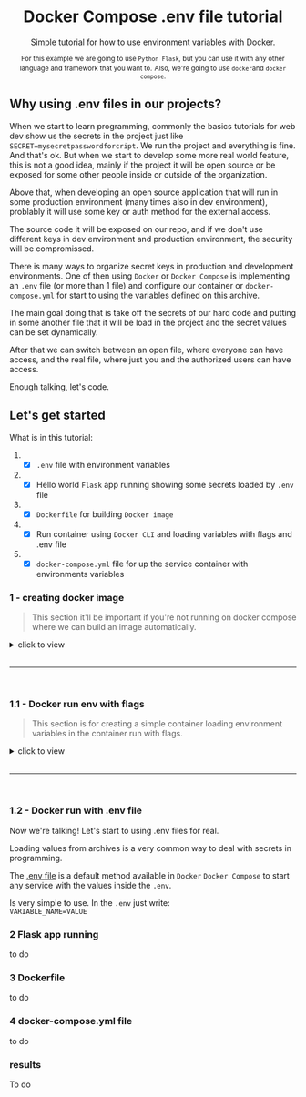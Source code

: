 <div align="center">

# Docker Compose .env file tutorial

Simple tutorial for how to use environment variables with Docker. 

<small>For this example we are going to use `Python Flask`, but you can use it with any other language and framework that you want to.</small>
<small>Also, we're going to use `docker`and `docker compose`.</small>
 
</div>

## Why using .env files in our projects?
When we start to learn programming, commonly the basics tutorials for web dev show us the secrets in the project just like `SECRET=mysecretpasswordforcript`. We run the project and everything is fine. And that's ok. But when we start to develop some more real world feature, this is not a good idea, mainly if the project it will be open source or be exposed for some other people inside or outside of the organization.

Above that, when developing an open source application that will run in some production environment (many times also in dev environment), problably it will use some key or auth method for the external access.

The source code it will be exposed on our repo, and if we don't use different keys in dev environment and production environment, the security will be compromissed.

There is many ways to organize secret keys in production and development environments. One of then using `Docker` or `Docker Compose` is implementing an `.env` file (or more than 1 file) and configure our container or `docker-compose.yml` for start to using the variables defined on this archive.

The main goal doing that is take off the secrets of our hard code and putting in some another file that it will be load in the project and the secret values can be set dynamically.

After that we can switch between an open file, where everyone can have access, and the real file, where just you and the authorized users can have access.

Enough talking, let's code.

## Let's get started

What is in this tutorial:
1. - [x] `.env` file with environment variables
2. - [x] Hello world `Flask` app running showing some secrets loaded by `.env` file
3. - [x] `Dockerfile` for building `Docker image`
4. - [x] Run container using `Docker CLI` and loading variables with flags and .env file
5. - [x] `docker-compose.yml` file for up the service container with environments variables

### 1 - creating docker image
> This section it'll be important if you're not running on docker compose where we can build an image automatically.

<details>
    <summary>click to view</summary>
    tutorial for docker build . -t name
    docker images
</details>

<br>
<hr>
<br>

### 1.1 - Docker run env with flags
> This section is for creating a simple container loading environment variables in the container run with flags.

<details>
    <summary>click to view</summary>
    docker run image --name container-name -e var=value -p 80:5000
    localhost:5000
</details>

<br>
<hr>
<br>

### 1.2 - Docker run with .env file
Now we're talking! Let's start to using .env files for real.

Loading values from archives is a very common way to deal with secrets in programming.

The [.env file](https://docs.docker.com/compose/env-file/) is a default method available in `Docker` `Docker Compose` to start any service with the values inside the `.env`.

Is very simple to use. In the `.env` just write:<br>
`VARIABLE_NAME=VALUE`

### 2 Flask app running
to do

### 3 Dockerfile
to do

### 4 docker-compose.yml file
to do

### results
To do
